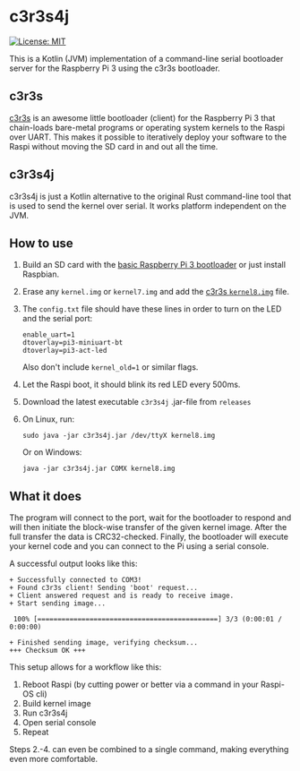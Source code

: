 # c3r3s4j
[![License: MIT](https://img.shields.io/badge/License-MIT-green.svg)](https://opensource.org/licenses/MIT)

This is a Kotlin (JVM) implementation of a command-line serial bootloader server for the Raspberry Pi 3 using the c3r3s bootloader.

## c3r3s
[c3r3s](https://github.com/robey/c3r3s) is an awesome little bootloader (client) for the Raspberry Pi 3 that chain-loads 
bare-metal programs or operating system kernels to the Raspi over UART. This makes it possible to iteratively deploy your software
to the Raspi without moving the SD card in and out all the time. 

## c3r3s4j
c3r3s4j is just a Kotlin alternative to the original Rust command-line tool that is used to send the kernel over serial. 
It works platform independent on the JVM.

## How to use

1. Build an SD card with the [basic Raspberry Pi 3 bootloader](https://github.com/raspberrypi/firmware) or just install Raspbian.
2. Erase any `kernel.img` or `kernel7.img` and add the [c3r3s `kernel8.img`](https://github.com/robey/c3r3s/tree/master/boot) file.
3. The `config.txt` file should have these lines in order to turn on the LED and the serial port:

   ```
   enable_uart=1
   dtoverlay=pi3-miniuart-bt
   dtoverlay=pi3-act-led
   ```
   
   Also don't include `kernel_old=1` or similar flags.
   
1. Let the Raspi boot, it should blink its red LED every 500ms.
1. Download the latest executable `c3r3s4j` .jar-file from `releases`
2. On Linux, run:

   ```
   sudo java -jar c3r3s4j.jar /dev/ttyX kernel8.img
   ```
   Or on Windows:
   ```
   java -jar c3r3s4j.jar COMX kernel8.img
   ```
   
## What it does   

The program will connect to the port, wait for the bootloader to respond and will then initiate the block-wise transfer of the given kernel image.
After the full transfer the data is CRC32-checked. Finally, the bootloader will execute your kernel code and you can connect to the Pi using a serial console.  

A successful output looks like this:

```
+ Successfully connected to COM3!
+ Found c3r3s client! Sending 'boot' request...
+ Client answered request and is ready to receive image.
+ Start sending image...

 100% [=============================================] 3/3 (0:00:01 / 0:00:00)

+ Finished sending image, verifying checksum...
+++ Checksum OK +++
```

This setup allows for a workflow like this:

1. Reboot Raspi (by cutting power or better via a command in your Raspi-OS cli)
2. Build kernel image
3. Run c3r3s4j
4. Open serial console
5. Repeat

Steps 2.-4. can even be combined to a single command, making everything even more comfortable.
